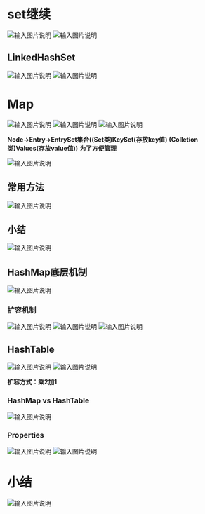 # set继续
![输入图片说明](/imgs/2024-07-18/zyYMyEjB3P5qUhKa.png)
![输入图片说明](/imgs/2024-07-18/qkheI5p2t8gRdOgf.png)

## LinkedHashSet
![输入图片说明](/imgs/2024-07-18/iBPmgXs6QVSGiPfH.png)
![输入图片说明](/imgs/2024-07-18/pVAGYqogECdOvhN7.png)

# Map
![输入图片说明](/imgs/2024-07-18/wAE2sm7mDtB9Bdd5.png)
         ![输入图片说明](/imgs/2024-07-18/E19bIod2My0DUG2Q.png)
![输入图片说明](/imgs/2024-07-18/Sp9tEK18HioCIK7R.png)

**Node->Entry->EntrySet集合((Set类)KeySet(存放key值) (Colletion类)Values(存放value值))**
**为了方便管理**

![输入图片说明](/imgs/2024-07-18/9eON3XlpWmCZ3L4v.png)

## 常用方法
![输入图片说明](/imgs/2024-07-18/P1YF5HLUN5giHgA9.png)

## 小结
![输入图片说明](/imgs/2024-07-18/HFj0mKpQxSAL63c3.png)

## HashMap底层机制
![输入图片说明](/imgs/2024-07-18/KUtYvi7c8HYHdpWe.png)

### 扩容机制
![输入图片说明](/imgs/2024-07-18/ztR7haBDuS6bWnMG.png)
![输入图片说明](/imgs/2024-07-18/fKHyffUNHjlOrzcR.png)
![输入图片说明](/imgs/2024-07-18/dPJBRSmzCE61IS3g.png)

## HashTable
![输入图片说明](/imgs/2024-07-18/V4wpQMebCftx6r8B.png)
![输入图片说明](/imgs/2024-07-18/t7aq5eqYT63YDinM.png)

**扩容方式：乘2加1**
### HashMap vs HashTable
![输入图片说明](/imgs/2024-07-18/HYxqfIF6rUei4Q2S.png)

### Properties
![输入图片说明](/imgs/2024-07-18/jqSt95qzm8Zms949.png)
![输入图片说明](/imgs/2024-07-18/VJBgvxYyL1rZp92x.png)

# 小结
![输入图片说明](/imgs/2024-07-18/mmSK0OhOx3MLYhUJ.png)


                                                                                                            
<!--stackedit_data:
eyJoaXN0b3J5IjpbLTI0NjQwNjg0MywtMTkzMjY1MzczMiw3Mj
c4OTM2MDksLTE3MTMwMDM0NjgsLTE3MzM4NTY1MjgsLTc5MTgz
MTY5OCwxMDY5NDY2Mjc1LDM2MTg3MjM1NiwtNTY3MzExOTA5LD
c4NzIwMjM0LDEzMDE3NDg0MDUsNDQzNTUzODQwLC0xNjk0ODU3
NDc0LC0xOTcwODQ1MzUzLC0xMjAzOTY2OTQxXX0=
-->
